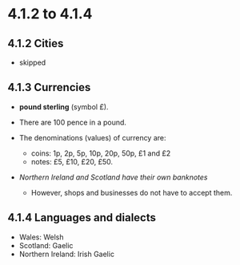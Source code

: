 # 4.1.2 to 4.1.4

## 4.1.2 Cities
- skipped

## 4.1.3 Currencies
- **pound sterling** (symbol £).
- There are 100 pence in a pound.
- The denominations (values) of currency are:

    - coins: 1p, 2p, 5p, 10p, 20p, 50p, £1 and £2
    - notes: £5, £10, £20, £50.
- *Northern Ireland and Scotland have their own banknotes*
    - However, shops and businesses do not have to accept them.

## 4.1.4 Languages and dialects
- Wales: Welsh
- Scotland: Gaelic
- Northern Ireland: Irish Gaelic